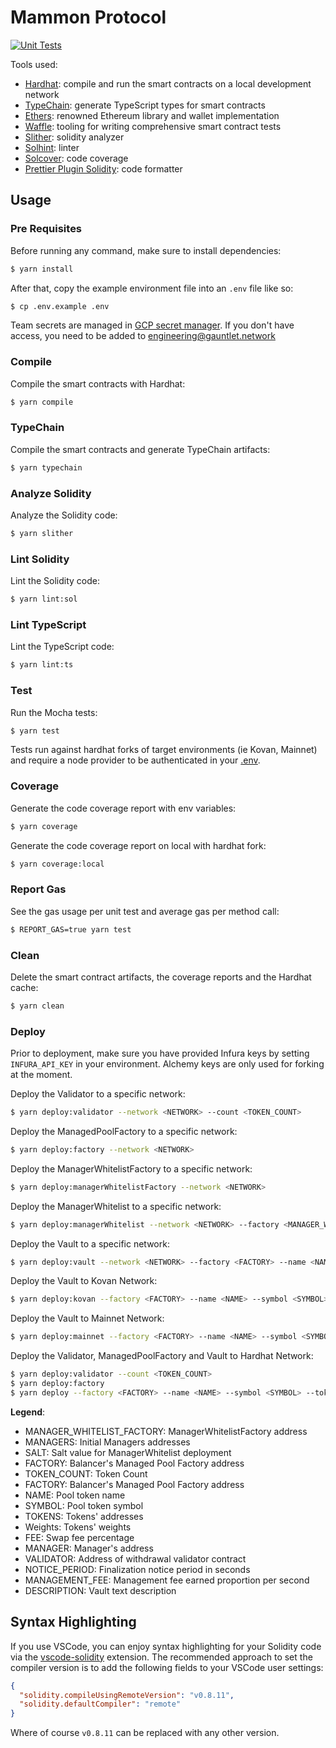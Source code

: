 # Mammon Protocol

[![Unit Tests](https://github.com/GauntletNetworks/mammon-contracts/actions/workflows/unit.yml/badge.svg)](https://github.com/GauntletNetworks/mammon-contracts/actions/workflows/unit.yml)

Tools used:

- [Hardhat](https://github.com/nomiclabs/hardhat): compile and run the smart contracts on a local development network
- [TypeChain](https://github.com/ethereum-ts/TypeChain): generate TypeScript types for smart contracts
- [Ethers](https://github.com/ethers-io/ethers.js/): renowned Ethereum library and wallet implementation
- [Waffle](https://github.com/EthWorks/Waffle): tooling for writing comprehensive smart contract tests
- [Slither](https://github.com/crytic/slither): solidity analyzer
- [Solhint](https://github.com/protofire/solhint): linter
- [Solcover](https://github.com/sc-forks/solidity-coverage): code coverage
- [Prettier Plugin Solidity](https://github.com/prettier-solidity/prettier-plugin-solidity): code formatter

## Usage

### Pre Requisites

Before running any command, make sure to install dependencies:

```sh
$ yarn install
```

After that, copy the example environment file into an `.env` file like so:

```sh
$ cp .env.example .env
```

Team secrets are managed in [GCP secret manager](https://console.cloud.google.com/security/secret-manager?project=gauntlet-sim). If you don't have access, you need to be added to engineering@gauntlet.network

### Compile

Compile the smart contracts with Hardhat:

```sh
$ yarn compile
```

### TypeChain

Compile the smart contracts and generate TypeChain artifacts:

```sh
$ yarn typechain
```

### Analyze Solidity

Analyze the Solidity code:

```sh
$ yarn slither
```

### Lint Solidity

Lint the Solidity code:

```sh
$ yarn lint:sol
```

### Lint TypeScript

Lint the TypeScript code:

```sh
$ yarn lint:ts
```

### Test

Run the Mocha tests:

```sh
$ yarn test
```

Tests run against hardhat forks of target environments (ie Kovan, Mainnet) and require a node provider to be authenticated in your [.env](./.env).

### Coverage

Generate the code coverage report with env variables:

```sh
$ yarn coverage
```

Generate the code coverage report on local with hardhat fork:

```sh
$ yarn coverage:local
```

### Report Gas

See the gas usage per unit test and average gas per method call:

```sh
$ REPORT_GAS=true yarn test
```

### Clean

Delete the smart contract artifacts, the coverage reports and the Hardhat cache:

```sh
$ yarn clean
```

### Deploy

Prior to deployment, make sure you have provided Infura keys by setting `INFURA_API_KEY` in your environment. Alchemy keys are only used for forking at the moment.

Deploy the Validator to a specific network:

```sh
$ yarn deploy:validator --network <NETWORK> --count <TOKEN_COUNT>
```

Deploy the ManagedPoolFactory to a specific network:

```sh
$ yarn deploy:factory --network <NETWORK>
```

Deploy the ManagerWhitelistFactory to a specific network:

```sh
$ yarn deploy:managerWhitelistFactory --network <NETWORK>
```

Deploy the ManagerWhitelist to a specific network:

```sh
$ yarn deploy:managerWhitelist --network <NETWORK> --factory <MANAGER_WHITELIST_FACTORY> --managers <MANAGERS> --salt <SALT>
```

Deploy the Vault to a specific network:

```sh
$ yarn deploy:vault --network <NETWORK> --factory <FACTORY> --name <NAME> --symbol <SYMBOL> --tokens <TOKENS> --weights <WEIGHTS> --swapFEE <FEE> --manager <MANAGER> --validator <VALIDATOR> --notice-period <NOTICE_PERIOD> --management-fee <MANAGEMENT_FEE> --description <DESCRIPTION>
```

Deploy the Vault to Kovan Network:

```sh
$ yarn deploy:kovan --factory <FACTORY> --name <NAME> --symbol <SYMBOL> --tokens <TOKENS> --weights <WEIGHTS> --swapFEE <FEE> --manager <MANAGER> --validator <VALIDATOR> --notice-period <NOTICE_PERIOD> --management-fee <MANAGEMENT_FEE> --description <DESCRIPTION>
```

Deploy the Vault to Mainnet Network:

```sh
$ yarn deploy:mainnet --factory <FACTORY> --name <NAME> --symbol <SYMBOL> --tokens <TOKENS> --weights <WEIGHTS> --swapFEE <FEE> --manager <MANAGER> --validator <VALIDATOR> --notice-period <NOTICE_PERIOD> --management-fee <MANAGEMENT_FEE> --description <DESCRIPTION>
```

Deploy the Validator, ManagedPoolFactory and Vault to Hardhat Network:

```sh
$ yarn deploy:validator --count <TOKEN_COUNT>
$ yarn deploy:factory
$ yarn deploy --factory <FACTORY> --name <NAME> --symbol <SYMBOL> --tokens <TOKENS> --weights <WEIGHTS> --swapFEE <FEE> --manager <MANAGER> --validator <VALIDATOR> --notice-period <NOTICE_PERIOD> --management-fee <MANAGEMENT_FEE> --description <DESCRIPTION>
```

**Legend**:

- MANAGER_WHITELIST_FACTORY: ManagerWhitelistFactory address
- MANAGERS: Initial Managers addresses
- SALT: Salt value for ManagerWhitelist deployment
- FACTORY: Balancer's Managed Pool Factory address
- TOKEN_COUNT: Token Count
- FACTORY: Balancer's Managed Pool Factory address
- NAME: Pool token name
- SYMBOL: Pool token symbol
- TOKENS: Tokens' addresses
- Weights: Tokens' weights
- FEE: Swap fee percentage
- MANAGER: Manager's address
- VALIDATOR: Address of withdrawal validator contract
- NOTICE_PERIOD: Finalization notice period in seconds
- MANAGEMENT_FEE: Management fee earned proportion per second
- DESCRIPTION: Vault text description

## Syntax Highlighting

If you use VSCode, you can enjoy syntax highlighting for your Solidity code via the
[vscode-solidity](https://github.com/juanfranblanco/vscode-solidity) extension. The recommended approach to set the
compiler version is to add the following fields to your VSCode user settings:

```json
{
  "solidity.compileUsingRemoteVersion": "v0.8.11",
  "solidity.defaultCompiler": "remote"
}
```

Where of course `v0.8.11` can be replaced with any other version.
